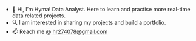 - 👋 Hi, I’m Hyma! Data Analyst. Here to learn and practise more real-time data related projects.
- 🔍 I am interested in sharing my projects and build a portfolio.
- 📫 Reach me @ hr274078@gmail.com

<!---
redhym/redhym is a ✨ special ✨ repository because its `README.md` (this file) appears on your GitHub profile.
You can click the Preview link to take a look at your changes.
--->
